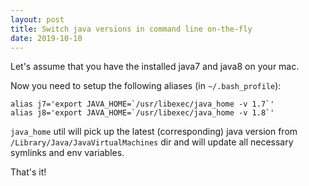 ```yaml
---
layout: post
title: Switch java versions in command line on-the-fly
date: 2019-10-10
---  
```


Let's assume that you have the installed java7 and java8 on your mac.

Now you need to setup the following aliases (in `~/.bash_profile`):
```
alias j7='export JAVA_HOME=`/usr/libexec/java_home -v 1.7`'
alias j8='export JAVA_HOME=`/usr/libexec/java_home -v 1.8`'
```

`java_home` util will pick up the latest (corresponding) java version from `/Library/Java/JavaVirtualMachines` dir and will update all necessary symlinks and env variables.

That's it!
